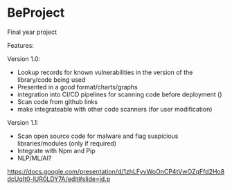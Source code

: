 # BeProject
Final year project

Features:

Version 1.0:
* Lookup records for known vulnerabilities in the version of the library/code being used
* Presented in a good format/charts/graphs
* integration into CI/CD pipelines for scanning code before deployment ()
* Scan code from github links
* make integrateable with other code scanners (for user modification)
 

Version 1.1:
* Scan open source code for malware and flag suspicious libraries/modules (only if required)
* Integrate with Npm and Pip
* NLP/ML/AI?

https://docs.google.com/presentation/d/1zhLFyvWoOnCP4tVwOZqFfd2Ho8dcUqIt0-lUR0LDY7A/edit#slide=id.p
